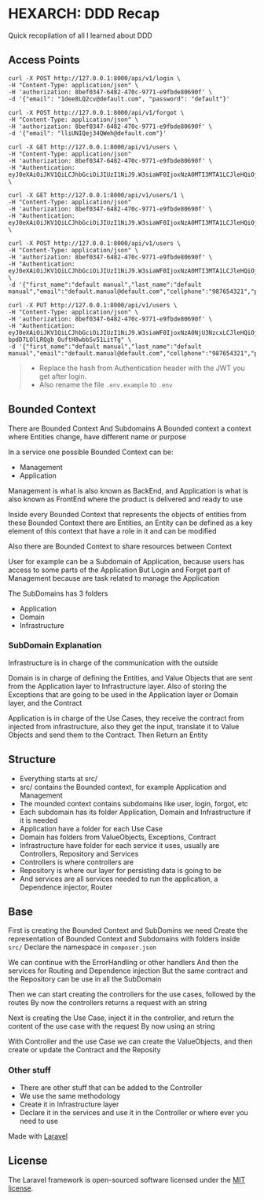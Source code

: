 # HEXARCH: DDD Recap

Quick recopilation of all I learned about DDD

## Access Points

```shell
curl -X POST http://127.0.0.1:8000/api/v1/login \
-H "Content-Type: application/json" \
-H 'authorization: 8bef0347-6482-470c-9771-e9fbde80690f' \
-d '{"email": "1dee8LQ2cv@default.com", "password": "default"}'

curl -X POST http://127.0.0.1:8000/api/v1/forgot \
-H "Content-Type: application/json" \
-H 'authorization: 8bef0347-6482-470c-9771-e9fbde80690f' \
-d '{"email": "lliUNIQej34QWeh@default.com"}'

curl -X GET http://127.0.0.1:8000/api/v1/users \
-H "Content-Type: application/json"
-H 'authorization: 8bef0347-6482-470c-9771-e9fbde80690f' \
-H "Authentication: eyJ0eXAiOiJKV1QiLCJhbGciOiJIUzI1NiJ9.W3siaWF0IjoxNzA0MTI3MTA1LCJleHQiOjE3MDQxMzA3MDUsImF1ZCI6ImEyNjFjZjExNTU5MGZkOGVmMmRjZmFiZTMxNDhhOWJjYThiOTAyNjQiLCJkYXRlIjp7ImlkIjoxMCwiZW1haWwiOiIxZGVlOExRMmN2QGRlZmF1bHQuY29tIiwiZmlyc3RfbmFtZSI6ImRlZmF1bHQ5In19XQ.sRVjD6t_0LuA7RGBqdW1yX7H6UcE4oOCKDvMXd9pQ1w" \

curl -X GET http://127.0.0.1:8000/api/v1/users/1 \
-H "Content-Type: application/json"
-H 'authorization: 8bef0347-6482-470c-9771-e9fbde80690f' \
-H "Authentication: eyJ0eXAiOiJKV1QiLCJhbGciOiJIUzI1NiJ9.W3siaWF0IjoxNzA0MTI3MTA1LCJleHQiOjE3MDQxMzA3MDUsImF1ZCI6ImEyNjFjZjExNTU5MGZkOGVmMmRjZmFiZTMxNDhhOWJjYThiOTAyNjQiLCJkYXRlIjp7ImlkIjoxMCwiZW1haWwiOiIxZGVlOExRMmN2QGRlZmF1bHQuY29tIiwiZmlyc3RfbmFtZSI6ImRlZmF1bHQ5In19XQ.sRVjD6t_0LuA7RGBqdW1yX7H6UcE4oOCKDvMXd9pQ1w" \

curl -X POST http://127.0.0.1:8000/api/v1/users \
-H "Content-Type: application/json" \
-H 'authorization: 8bef0347-6482-470c-9771-e9fbde80690f' \
-H "Authentication: eyJ0eXAiOiJKV1QiLCJhbGciOiJIUzI1NiJ9.W3siaWF0IjoxNzA0MTI3MTA1LCJleHQiOjE3MDQxMzA3MDUsImF1ZCI6ImEyNjFjZjExNTU5MGZkOGVmMmRjZmFiZTMxNDhhOWJjYThiOTAyNjQiLCJkYXRlIjp7ImlkIjoxMCwiZW1haWwiOiIxZGVlOExRMmN2QGRlZmF1bHQuY29tIiwiZmlyc3RfbmFtZSI6ImRlZmF1bHQ5In19XQ.sRVjD6t_0LuA7RGBqdW1yX7H6UcE4oOCKDvMXd9pQ1w" \
-d '{"first_name":"default manual","last_name":"default manual","email":"default.manual@default.com","cellphone":"987654321","password":"default234","state_id":2}'

curl -X PUT http://127.0.0.1:8000/api/v1/users \
-H "Content-Type: application/json" \
-H 'authorization: 8bef0347-6482-470c-9771-e9fbde80690f' \
-H "Authentication: eyJ0eXAiOiJKV1QiLCJhbGciOiJIUzI1NiJ9.W3siaWF0IjoxNzA0NjU3NzcxLCJleHQiOjE3MDQ2NjEzNzEsImF1ZCI6ImEyNjFjZjExNTU5MGZkOGVmMmRjZmFiZTMxNDhhOWJjYThiOTAyNjQiLCJkYXRlIjp7ImlkIjoxLCJlbWFpbCI6IkFrV0J5MVM3VVVAZGVmYXVsdC5jb20iLCJmaXJzdF9uYW1lIjoiZGVmYXVsdDAiLCJyb2xlcyI6eyJpZCI6MSwibmFtZSI6InN1cGVyX2FkbWluIn19fV0.2SuW_cpxh4-bpdD7LOlLRQgb_OuftH8wbbSv51LitTg" \
-d '{"first_name":"default manual","last_name":"default manual","email":"default.manual@default.com","cellphone":"987654321","password":"default234","state_id":2}'
```

> - Replace the hash from Authentication header with the JWT you get after login.
> - Also rename the file `.env.example` to `.env`

## Bounded Context

There are Bounded Context And Subdomains
A Bounded context a context where Entities change, have different name or purpose

In a service one possible Bounded Context can be:

 - Management
 - Application

Management is what is also known as BackEnd, and Application is what is also known as FrontEnd where the product is delivered and ready to use

Inside every Bounded Context that represents the objects of entities from these Bounded Context there are Entities, an Entity can be defined as a key element of this context that have a role in it and can be modified

Also there are Bounded Context to share resources between Context

User for example can be a Subdomain of Application, because users has access to some parts of the Application
But Login and Forget part of Management because are task related to manage the Application

The SubDomains has 3 folders

 - Application
 - Domain
 - Infrastructure

### SubDomain Explanation

Infrastructure is in charge of the communication with the outside

Domain is in charge of defining the Entities, and Value Objects that are sent from the Application layer to Infrastructure layer. Also of storing the Exceptions that are going to be used in the Application layer or Domain layer, and the Contract

Application is in charge of the Use Cases, they receive the contract from injected from infrastructure, also they get the input, translate it to Value Objects and send them to the Contract. Then Return an Entity

## Structure

 - Everything starts at src/
 - src/ contains the Bounded context, for example Application and Management
 - The mounded context contains subdomains like user, login, forgot, etc
 - Each subdomain has its folder Application, Domain and Infrastructure if it is needed
 - Application have a folder for each Use Case
 - Domain has folders from ValueObjects, Exceptions, Contract
 - Infrastructure have folder for each service it uses, usually are Controllers, Repository and Services
 - Controllers is where controllers are
 - Repository is where our layer for persisting data is going to be
 - And services are all services needed to run the application, a Dependence injector, Router

## Base

First is creating the Bounded Context and SubDomins we need
Create the representation of Bounded Context and Subdomains with folders inside `src/`
Declare the namespace in `composer.json`

We can continue with the ErrorHandling or other handlers
And then the services for Routing and Dependence injection
But the same contract and the Repository can be use in all the SubDomain

Then we can start creating the controllers for the use cases, followed by the routes
By now the controllers returns a request with an string

Next is creating the Use Case, inject it in the controller, and return the content of the use case with the request
By now using an string

With Controller and the use Case we can create the ValueObjects, and then create or update the Contract and the Reposity

### Other stuff

 - There are other stuff that can be added to the Controller
 - We use the same methodology
 - Create it in Infrastructure layer
 - Declare it in the services and use it in the Controller or where ever you need to use

Made with [Laravel](https://laravel.com/)

## License

The Laravel framework is open-sourced software licensed under the [MIT license](https://opensource.org/licenses/MIT).
